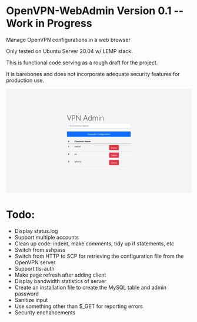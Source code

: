 # OpenVPN-WebAdmin Version 0.1 -- Work in Progress
Manage OpenVPN configurations in a web browser

Only tested on Ubuntu Server 20.04 w/ LEMP stack.

This is functional code serving as a rough draft for the project. 

It is barebones and does not incorporate adequate security features for production use. 

![Picture of Webadmin](webadmin.png)
# Todo: 
* Display status.log
* Support multiple accounts
* Clean up code: indent, make comments, tidy up if statements, etc
* Switch from sshpass
* Switch from HTTP to SCP for retrieving the configuration file from the OpenVPN server 
* Support tls-auth
* Make page refresh after adding client
* Display bandwidth statistics of server
* Create an installation file to create the MySQL table and admin password
* Sanitize input 
* Use something other than $_GET for reporting errors
* Security enchancements
